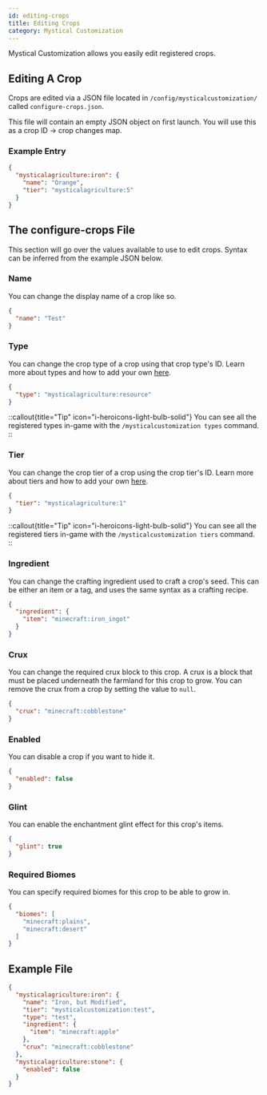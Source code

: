 ```yaml
---
id: editing-crops
title: Editing Crops
category: Mystical Customization
---
```

Mystical Customization allows you easily edit registered crops.

## Editing A Crop

Crops are edited via a JSON file located in `/config/mysticalcustomization/` called `configure-crops.json`.

This file will contain an empty JSON object on first launch. You will use this as a crop ID -> crop changes map.

### Example Entry

```json
{
  "mysticalagriculture:iron": {
    "name": "Orange",
    "tier": "mysticalagriculture:5"
  }
}
```

## The configure-crops File

This section will go over the values available to use to edit crops. Syntax can be inferred from the example JSON below.

### Name

You can change the display name of a crop like so.
```json
{
  "name": "Test"
}
```

### Type

You can change the crop type of a crop using that crop type's ID. Learn more about types and how to add your own [here](adding-types.md).

```json
{
  "type": "mysticalagriculture:resource"
}
```

::callout{title="Tip" icon="i-heroicons-light-bulb-solid"}
You can see all the registered types in-game with the `/mysticalcustomization types` command.
::

### Tier

You can change the crop tier of a crop using the crop tier's ID. Learn more about tiers and how to add your own [here](adding-tiers.md).
```json
{
  "tier": "mysticalagriculture:1"
}
```

::callout{title="Tip" icon="i-heroicons-light-bulb-solid"}
You can see all the registered tiers in-game with the `/mysticalcustomization tiers` command.
::

### Ingredient

You can change the crafting ingredient used to craft a crop's seed. This can be either an item or a tag, and uses the same syntax as a crafting recipe.
```json
{
  "ingredient": {
    "item": "minecraft:iron_ingot"
  }
}
```

### Crux

You can change the required crux block to this crop. A crux is a block that must be placed underneath the farmland for this crop to grow. You can remove the crux from a crop by setting the value to `null`.

```json
{
  "crux": "minecraft:cobblestone"
}
```

### Enabled

You can disable a crop if you want to hide it.
```json
{
  "enabled": false
}
```

### Glint

You can enable the enchantment glint effect for this crop's items.
```json
{
  "glint": true
}
```

### Required Biomes

You can specify required biomes for this crop to be able to grow in.
```json
{
  "biomes": [
    "minecraft:plains",
    "minecraft:desert"
  ]
}
```

## Example File

```json
{
  "mysticalagriculture:iron": {
    "name": "Iron, but Modified",
    "tier": "mysticalcustomization:test",
    "type": "test",
    "ingredient": {
      "item": "minecraft:apple"
    },
    "crux": "minecraft:cobblestone"
  },
  "mysticalagriculture:stone": {
    "enabled": false
  }
}
```

